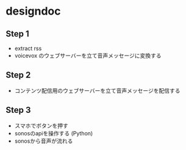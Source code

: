 # designdoc

## Step 1
- extract rss
- voicevox のウェブサーバーを立て音声メッセージに変換する

## Step 2
- コンテンツ配信用のウェブサーバーを立て音声メッセージを配信する

## Step 3
- スマホでボタンを押す
- sonosのapiを操作する (Python)
- sonosから音声が流れる
